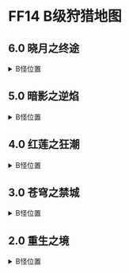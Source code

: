 # FF14 B级狩猎地图

## 6.0 晓月之终途

<details>
    <summary> B怪位置 </summary>

|  地区   | B怪1  |  B怪2  |
|  :--:  | :--:  | :--:  |
| 萨维奈  | <figure> <figcaption>伊罗婆缇</figcaption> <img src="./images/Thavnair_-_Iravati.jpg" width = "600" align=center/> </figure>  | <figure> <figcaption>金刚鸠摩罗</figcaption> <img src="./images/Thavnair_-_Vajrakumara.jpg" width = "600" align=center/> </figure>
| 迷津  | <figure> <figcaption>哞哞</figcaption> <img src="./images/Labyrinthos_-_U-u-u-u.jpg" width = "600" align=center/> </figure> | <figure> <figcaption>草贤人</figcaption> <img src="./images/Labyrinthos_-_Green_Archon.jpg" width = "600" align=center/> </figure> 
| 加雷马  | <figure> <figcaption>皇帝的玫瑰</figcaption> <img src="./images/Garlemald_-_Emperors_Rose.jpg" width = "600" align=center/> </figure>  | <figure> <figcaption>战争贩子</figcaption> <img src="./images/Garlemald_-_Warmonger.jpg" width = "600" align=center/> </figure>
| 叹息海  | <figure> <figcaption>起源石</figcaption> <img src="./images/Mare_Lamentorum_-_Genesis_Rock.jpg" width = "600" align=center/> </figure> | <figure> <figcaption>巨月蚤</figcaption> <img src="./images/Mare_Lamentorum_-_Daphnia_Magna.jpg" width = "600" align=center/> </figure> 
| 厄尔庇斯 | <figure> <figcaption>肖科莫</figcaption> <img src="./images/Elpis_-_Shockmaw.jpg" width = "600" align=center/> </figure>  | <figure> <figcaption>尤姆卡克斯</figcaption> <img src="./images/Elpis_-_Yumcax.jpg" width = "600" align=center/> </figure> 
| 天外天垓 | <figure> <figcaption>等级作弊仪</figcaption> <img src="./images/Ultima_Thule_-_Level_Cheater.jpg" width = "600" align=center/> </figure> | <figure> <figcaption>欧斯克·雷伊</figcaption> <img src="./images/Ultima_Thule_-_Oskh_Rhei.jpg" width = "600" align=center/> </figure>

</details>

## 5.0 暗影之逆焰

<details>
    <summary> B怪位置 </summary>

|  地区   | B怪1  |  B怪2  |
|  :--:  | :--:  | :--:  |
| 雷克兰德 | <figure> <figcaption>浓毛兽</figcaption> <img src="./images/Lakeland_-_La_Velue.jpg" width = "600" align=center/> </figure>  | <figure> <figcaption>伊兹帕帕洛特尔</figcaption> <img src="./images/Lakeland_-_Itzpapalotl.jpg" width = "600" align=center/> </figure>
| 珂露西亚岛 | <figure> <figcaption>三合鸟儿</figcaption> <img src="./images/Kholusia_-_Coquecigrue.jpg" width = "600" align=center/> </figure> | <figure> <figcaption>不屈号</figcaption> <img src="./images/Kholusia_-_Indomitable.jpg" width = "600" align=center/> </figure> 
| 伊尔美格 | <figure> <figcaption>杜莫伊</figcaption> <img src="./images/Il_Mheg_-_Domovoi.jpg" width = "600" align=center/> </figure>  | <figure> <figcaption>狐首虺</figcaption> <img src="./images/Il_Mheg_-_Vulpangue.jpg" width = "600" align=center/> </figure>
| 安穆·艾兰 | <figure> <figcaption>残虐杂技师</figcaption> <img src="./images/Amh_Araeng_-_Juggler_Hecatomb.jpg" width = "600" align=center/> </figure> | <figure> <figcaption>大井巨虫</figcaption> <img src="./images/Amh_Araeng_-_Worm_of_the_Well.jpg" width = "600" align=center/> </figure> 
| 拉凯提卡大森林 | <figure> <figcaption>帕查玛玛</figcaption> <img src="./images/The_Raktika_Greatwood_-_Pachamama.jpg" width = "600" align=center/> </figure> | <figure> <figcaption>启灵果</figcaption> <img src="./images/The_Raktika_Greatwood_-_Mindmaker.jpg" width = "600" align=center/> </figure> 
| 黑风海 | <figure> <figcaption>助祭大蟹</figcaption> <img src="./images/The_Tempest_-_Deacon.jpg" width = "600" align=center/> </figure> | <figure> <figcaption>徒手抓鱼 基乌嘶·渊斯</figcaption> <img src="./images/The_Tempest_-_Gilshs_Aath_Swiftclaw.jpg" width = "600" align=center/> </figure>

</details>

## 4.0 红莲之狂潮

<details>
    <summary> B怪位置 </summary>

|  地区   | B怪1  |  B怪2  |
|  :--:  | :--:  | :--:  |
| 基拉巴尼亚边区 | <figure> <figcaption>奥祖鲁姆</figcaption> <img src="./images/The_Fringes_-_Ouzelum.jpg" width = "600" align=center/> </figure>  | <figure> <figcaption>影中暗 雅弥尼</figcaption> <img src="./images/The_Fringes_-_Shadow-dweller_Yamini.jpg" width = "600" align=center/> </figure>
| 基拉巴尼亚山区 | <figure> <figcaption>蛇仆蚂蜓</figcaption> <img src="./images/The_Peaks_-_Gwas-y-neidr.jpg" width = "600" align=center/> </figure> | <figure> <figcaption>布卡卜</figcaption> <img src="./images/The_Peaks_-_Buccaboo.jpg" width = "600" align=center/> </figure> 
| 基拉巴尼亚湖区 | <figure> <figcaption>奇洼</figcaption> <img src="./images/The_Lochs_-_Kiwa.jpg" width = "600" align=center/> </figure>  | <figure> <figcaption>玛涅斯</figcaption> <img src="./images/The_Lochs_-_Manes.jpg" width = "600" align=center/> </figure>
| 红玉海 | <figure> <figcaption>姑获鸟</figcaption> <img src="./images/The_Ruby_Sea_-_Guhuo_Niao.jpg" width = "600" align=center/> </figure> | <figure> <figcaption>剑豪 刑具</figcaption> <img src="./images/The_Ruby_Sea_-_Guhuo_Niao.jpg" width = "600" align=center/> </figure> 
| 延夏 | <figure> <figcaption>大太</figcaption> <img src="./images/Yanxia_-_Deidar.jpg" width = "600" align=center/> </figure> | <figure> <figcaption>闪雷击 鱼雷</figcaption> <img src="./images/Yanxia_-_Gyorai_Quickstrike.jpg" width = "600" align=center/> </figure> 
| 太阳神草原 | <figure> <figcaption>阿苏黄</figcaption> <img src="./images/The_Azim_Steppe_-_Aswang.jpg" width = "600" align=center/> </figure> | <figure> <figcaption>俱利摩</figcaption> <img src="./images/The_Azim_Steppe_-_Kurma.jpg" width = "600" align=center/> </figure>

</details>

## 3.0 苍穹之禁城

<details>
    <summary> B怪位置 </summary>

|  地区   | B怪1  |  B怪2  |
|  :--:  | :--:  | :--:  |
| 库尔札斯西部高地 | <figure> <figcaption>克鲁泽</figcaption> <img src="./images/The_Fringes_-_Ouzelum.jpg" width = "600" align=center/> </figure>  | <figure> <figcaption>阿尔提克</figcaption> <img src="./images/The_Fringes_-_Shadow-dweller_Yamini.jpg" width = "600" align=center/> </figure>
| 阿巴拉提亚云海 | <figure> <figcaption>飞舞翼 萨努瓦力</figcaption> <img src="./images/The_Sea_of_Clouds_-_Sanu_Vali_of_Dancing_Wings.jpg" width = "600" align=center/> </figure> | <figure> <figcaption>斯奎克</figcaption> <img src="./images/The_Sea_of_Clouds_-_Squonk.jpg" width = "600" align=center/> </figure> 
| 龙堡参天高地 | <figure> <figcaption>骨颌彗星兵</figcaption> <img src="./images/The_Dravanian_Forelands_-_Gnath_Cometdrone.jpg" width = "600" align=center/> </figure>  | <figure> <figcaption>提克斯塔</figcaption> <img src="./images/The_Dravanian_Forelands_-_Thextera.jpg" width = "600" align=center/> </figure>
| 翻云雾海 | <figure> <figcaption>惊慌稻草龙</figcaption> <img src="./images/The_Churning_Mists_-_The_Scarecrow.jpg" width = "600" align=center/> </figure> | <figure> <figcaption>斯奇塔利斯</figcaption> <img src="./images/The_Churning_Mists_-_Scitalis.jpg" width = "600" align=center/> </figure> 
| 龙堡内陆低地 | <figure> <figcaption>布拉巨猿</figcaption> <img src="./images/The_Dravanian_Hinterlands_-_False_Gigantopithecus.jpg" width = "600" align=center/> </figure> | <figure> <figcaption>翼肢鲎</figcaption> <img src="./images/The_Dravanian_Hinterlands_-_Pterygotus.jpg" width = "600" align=center/> </figure> 
| 魔大陆阿济兹拉 | <figure> <figcaption>全能机甲</figcaption> <img src="./images/Azys_Lla_-_Omni.jpg" width = "600" align=center/> </figure> | <figure> <figcaption>利西达斯</figcaption> <img src="./images/Azys_Lla_-_Lycidas.jpg" width = "600" align=center/> </figure>

</details>

## 2.0 重生之境

<details>
    <summary> B怪位置 </summary>

|  地区   | B怪  |
|  :--:  | :--:  |
| 中拉诺西亚 | <figure> <figcaption>花林女郎</figcaption> <img src="./images/Middle_La_Noscea_-_Skogs_Fru.jpg" width = "600" align=center/> </figure> 
| 拉诺西亚低地 | <figure> <figcaption>宽耳凶蝠</figcaption> <img src="./images/Lower_La_Noscea_-_Barbastelle.jpg" width = "600" align=center/> </figure> 
| 东拉诺西亚 | <figure> <figcaption>血腥玛丽</figcaption> <img src="./images/Eastern_La_Noscea_-_Bloody_Mary.jpg" width = "600" align=center/> </figure> 
| 西拉诺西亚 | <figure> <figcaption>暗盔魔蟹</figcaption> <img src="./images/Western_La_Noscea_-_Dark_Helmet.jpg" width = "600" align=center/> </figure> 
| 拉诺西亚高地 | <figure> <figcaption>米腊德罗斯蜂鸟</figcaption> <img src="./images/Upper_La_Noscea_-_Myradrosh.jpg" width = "600" align=center/> </figure> 
| 拉诺西亚外地 | <figure> <figcaption>巫刻猎鹫</figcaption> <img src="./images/Outer_La_Noscea_-_Vuokho.jpg" width = "600" align=center/> </figure> 
| 黑衣森林中央林区 | <figure> <figcaption>白鬼鼠王</figcaption> <img src="./images/Central_Shroud_-_White_Joker.jpg" width = "600" align=center/> </figure> 
| 黑衣森林东部林区 | <figure> <figcaption>击刺魔蜂索菲</figcaption> <img src="./images/East_Shroud_-_Stinging_Sophie.jpg" width = "600" align=center/> </figure> 
| 黑衣森林南部林区 | <figure> <figcaption>君王鬼蜻蜓</figcaption> <img src="./images/South_Shroud_-_Monarch_Ogrefly.jpg" width = "600" align=center/> </figure> 
| 黑衣森林北部林区 | <figure> <figcaption>天玑巨熊</figcaption> <img src="./images/North_Shroud_-_Phecda.jpg" width = "600" align=center/> </figure> 
| 中萨纳兰 | <figure> <figcaption>奥弗杰恩</figcaption> <img src="./images/Central_Thanalan_-_Ovjang.jpg" width = "600" align=center/> </figure> 
| 南萨纳兰 | <figure> <figcaption>死灰复燃的阿尔宾</figcaption> <img src="./images/Southern_Thanalan_-_Albin_the_Ashen.jpg" width = "600" align=center/> </figure> 
| 北萨纳兰 | <figure> <figcaption>永恒不灭的菲兰德副耀士</figcaption> <img src="./images/Northern_Thanalan_-_Flame_Sergeant_Dalvag.jpg" width = "600" align=center/> </figure> 
| 西萨纳兰 | <figure> <figcaption>阴沟毒液</figcaption> <img src="./images/Western_Thanalan_-_Sewer_Syrup.jpg" width = "600" align=center/> </figure> 
| 东萨纳兰 | <figure> <figcaption>加特林针鼹</figcaption> <img src="./images/Eastern_Thanalan_-_Gatling.jpg" width = "600" align=center/> </figure> 
| 库尔札斯中央高地 | <figure> <figcaption>纳乌尔</figcaption> <img src="./images/Coerthas_Central_Highlands_-_Naul.jpg" width = "600" align=center/> </figure> 
| 摩杜纳 | <figure> <figcaption>水蛭王</figcaption> <img src="./images/Mor_Dhona_-_Leech_King.jpg" width = "600" align=center/> </figure> 

</details>